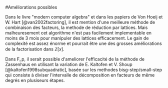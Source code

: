 #Améliorations possibles

Dans le livre "modern computer algebra" et dans les papiers de Von Hoeij et W. Hart [@van2002factoring], il est mention d'une meilleure méthode
de combinaison des facteurs, la methode de réduction par lattices.
Mais malheuresement cet algorithme n'est pas facilement implementable en moins de 3 mois pour manipuler des lattices efficacement.
Le gain de complexité est assez énorme et pourrait être une des grosses améliorations de la factorisation dans $\mathbb{Z}[x]$.

Dans F_p, il serait possible d'ameliorer l'efficacité de la méthode de Zassenhaus en utilisant la variation de E. Kaltofen et V. Shoup [@kaltofen1998subquadratic],
basée sur les methodes bisg-step/small-step qui consiste à diviser l'intervalle de décomposition en facteurs de même degrés en plusiseurs étapes.

